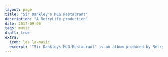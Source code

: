 ```yaml
---
layout: page
title: "Sir Dankley's MLG Restaurant" 
description: "A RetryLife production"
date: 2017-09-06
tags: music
draft: true
extra:
  icon: las la-music
  excerpt: '"Sir Dankleys MLG Restaurant" is an album produced by RetryLife, released on August 6, 2017'
---
```

